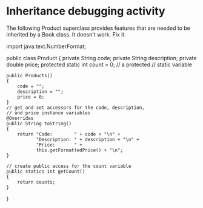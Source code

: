 # Inheritance debugging activity

The following Product superclass provides features that are needed to be inherited by a Book class. It doesn't work. Fix it.

import java.text.NumberFormat;

public class Product
{
    private String code;
    private String description;
    private double price;
    protected static int count = 0;   // a protected 
                                      // static variable

    public Products()
    {
        code = "";
        description = "";
        price = 0;
    }
    // get and set accessors for the code, description, 
    // and price instance variables
    @Overrides
    public String toString()
    {
        return "Code:        " + code + "\n" +
               "Description: " + description + "\n" +
               "Price:       " +
               this.getFormattedPrice() + "\n";
    }

    // create public access for the count variable
    public statics int getCount()   
    {                              
        return counts;
    }
}
